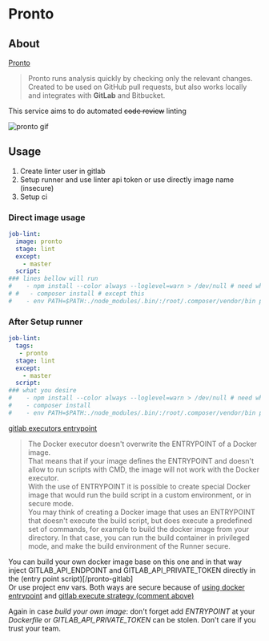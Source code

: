 # Pronto

## About
[Pronto](https://github.com/mmozuras/pronto)

> Pronto runs analysis quickly by checking only the relevant changes. 
> Created to be used on GitHub pull requests, but also works locally 
> and integrates with **GitLab** and Bitbucket.

This service aims to do automated ~~code review~~ linting

![pronto gif](https://github.com/mmozuras/pronto/raw/master/pronto.gif)

## Usage

1. Create linter user in gitlab
2. Setup runner and use linter api token or use directly image name (insecure)
3. Setup ci

### Direct image usage

```yml
job-lint:
  image: pronto
  stage: lint
  except:
    - master
  script:
### lines bellow will run
#    - npm install --color always --loglevel=warn > /dev/null # need when eslint require other libs
# #   - composer install # except this
#    - env PATH=$PATH:./node_modules/.bin/:/root/.composer/vendor/bin pronto-gitlab -c origin/master
```

### After Setup runner

```yml
job-lint:
  tags:
   - pronto
  stage: lint
  except:
    - master
  script:
### what you desire
#    - npm install --color always --loglevel=warn > /dev/null # need when eslint require other libs
#    - composer install
#    - env PATH=$PATH:./node_modules/.bin/:/root/.composer/vendor/bin pronto-gitlab -c origin/master
```

[gitlab executors entrypoint](https://gitlab.com/gitlab-org/gitlab-ci-multi-runner/blob/master/docs/executors/docker.md#the-entrypoint)
> The Docker executor doesn't overwrite the ENTRYPOINT of a Docker image.  
> That means that if your image defines the ENTRYPOINT and doesn't allow to run scripts with CMD, the image will not work with the Docker executor.  
> With the use of ENTRYPOINT it is possible to create special Docker image that would run the build script in a custom environment, or in secure mode.  
> You may think of creating a Docker image that uses an ENTRYPOINT that doesn't execute the build script, but does execute a predefined set of commands, for example to build the docker image from your directory. In that case, you can run the build container in privileged mode, and make the build environment of the Runner secure.  

You can build your own docker image base on this one and in that way inject
GITLAB_API_ENDPOINT and GITLAB_API_PRIVATE_TOKEN directly in the 
(entry point script)[/pronto-gitlab]  
Or use project env vars.
Both ways are secure because of [using docker entrypoint](https://docs.docker.com/engine/reference/builder/#/entrypoint)
 and [gitlab execute strategy (comment above)](https://gitlab.com/gitlab-org/gitlab-ci-multi-runner/blob/master/docs/executors/docker.md#the-entrypoint)

Again in case *build your own image*: don't forget add *ENTRYPOINT* at your *Dockerfile*
or *GITLAB_API_PRIVATE_TOKEN* can be stolen. Don't care if you trust your team.